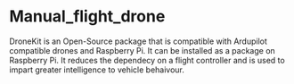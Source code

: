 # Manual_flight_drone
DroneKit is an Open-Source package that is compatible with Ardupilot compatible drones and Raspberry Pi. It can be installed as a package on
Raspberry Pi. It reduces the dependecy on a flight controller and is used to impart greater intelligence to vehicle behaivour.
